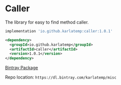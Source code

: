 # Caller

The library for easy to find method caller.

```groovy
implementation 'io.github.karlatemp:caller:1.0.1'
```

```xml
<dependency>
  <groupId>io.github.karlatemp</groupId>
  <artifactId>caller</artifactId>
  <version>1.0.1</version>
</dependency>
```

[Bintray Package](https://bintray.com/karlatemp/misc/caller)


Repo location: `https://dl.bintray.com/karlatemp/misc`
